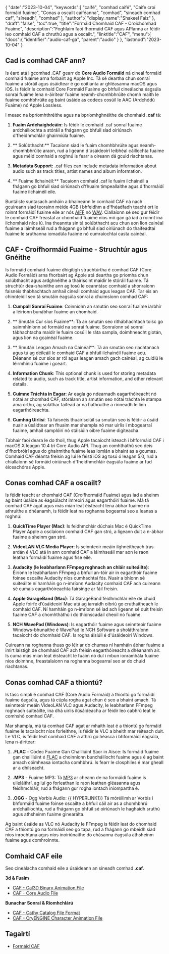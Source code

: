 {
   "date":"2023-10-04",
   "keywords":[
"caifé",
"comhad caifé",
"Caife croí formáid fuaime",
"Conas a oscailt caiféanna",
"comhad",
"síneadh comhad caf",
"síneadh",
"comhad"
],
   "author":{
      "display_name":"Shakeel Faiz"
},
   "draft":"false",
   "toc":true,
   "title":"Formáid Chomhaid CAF - Croíchomhad Fuaime",
   "description":"Foghlaim faoi fhormáid CAF agus APIanna ar féidir leo comhaid CAF a chruthú agus a oscailt.",
   "linktitle":"CAF",
   "menu":{
      "docs":{
         "identifier":"audio-caf-ga",
         "parent":"audio"
}
},
   "lastmod":"2023-10-04"
}

## Cad is comhad CAF ann?

Is éard atá i gcomhad .CAF gearr do **Core Audio Formáid** ná cineál formáid comhaid fuaime arna forbairt ag Apple Inc. Tá sé deartha chun sonraí fuaime a stóráil agus úsáidtear é go coitianta ar ghléasanna macOS agus iOS. Is féidir le comhaid Core Formáid Fuaime go bhfuil cineálacha éagsúla sonraí fuaime lena n-áirítear fuaime neamh-chomhbhrúite chomh maith le fuaime comhbhrúite ag baint úsáide as codecs cosúil le AAC (Ardchódú Fuaime) nó Apple Lossless.

I measc na bpríomhthréithe agus na bpríomhghnéithe de chomhaid **.caf** tá:

1. **Fuaim Ardchaighdeáin:** Is féidir le comhaid .caf sonraí fuaime ardcháilíochta a stóráil a fhágann go bhfuil siad oiriúnach d'fheidhmchláir ghairmiúla fuaime.

2. ** Solúbthacht:** Tacaíonn siad le fuaim chomhbhrúite agus neamh-chomhbhrúite araon, rud a ligeann d'úsáideoirí leibhéal cáilíochta fuaime agus méid comhaid a roghnú is fearr a oireann dá gcuid riachtanas.

3. **Metadata Support:** .caf files can include metadata information about audio such as track titles, artist names and album information.

4. ** Fuaime Ilchainéil:** Tacaíonn comhaid .caf le fuaim ilchainéil a fhágann go bhfuil siad oiriúnach d'fhuaim timpeallaithe agus d'fhormáidí fuaime ilchainéil eile.

Buntáiste suntasach amháin a bhaineann le comhaid CAF ná nach gcuireann siad teorainn méide 4GB i bhfeidhm a d’fhéadfadh teacht ort le roinnt formáidí fuaime eile ar nós [AIFF](/audio/aiff/) nó [WAV](/audio/wav/). Ciallaíonn sé seo gur féidir le comhaid CAF freastal ar chomhaid fuaime níos mó gan gá iad a roinnt ina ilchomhaid níos lú. Ina theannta sin tá solúbthacht acu chun aon líon cainéal fuaime a láimhseáil rud a fhágann go bhfuil siad oiriúnach do thaifeadtaí fuaime le sruthanna iomadúla fuaime nó cumraíochtaí casta cainéal.

## CAF - Croífhormáid Fuaime - Struchtúr agus Gnéithe

Is formáid comhaid fuaime dhigitigh struchtúrtha é comhad CAF (Core Audio Formáid) arna fhorbairt ag Apple atá deartha go príomha chun solúbthacht agus ardghnéithe a thairiscint maidir le stóráil fuaime. Tá struchtúr dea-shainithe ann ag tosú le ceanntásc comhaid a shonraíonn faisnéis thábhachtach amhail cineál comhaid agus leagan CAF. Tar éis an chinnteidil seo tá smutáin éagsúla sonraí a chuimsíonn comhad CAF:

1.  **Cumpall Sonraí Fuaime**: Coinníonn an smután seo sonraí fuaime iarbhír a léiríonn bunábhar fuaime an chomhaid.
    
2.  ** Smután Cur síos Fuaime**: Tá an smután seo ríthábhachtach toisc go sainmhíníonn sé formáid na sonraí fuaime. Sonraíonn sé sonraí tábhachtacha maidir le fuaim cosúil le ráta sampla, doimhneacht giotán, agus líon na gcainéal fuaime.
    
3.  ** Smután Leagan Amach na Cainéal**: Tá an smután seo riachtanach agus tú ag déileáil le comhaid CAF a bhfuil ilchainéil fuaime acu. Déanann sé cur síos ar ról agus leagan amach gach cainéal, ag cuidiú le léirmhíniú fuaime i gceart.
    
4.  **Information Chunk**: This optional chunk is used for storing metadata related to audio, such as track title, artist information, and other relevant details.
    
5.  **Cuimne Tráchta in Eagar**: Ar eagla go ndearnadh eagarthóireacht nó nótaí ar chomhad CAF, stórálann an smután seo nótaí tráchta le stampa ama orthu, ag soláthar taifead ar na hathruithe a rinneadh le linn eagarthóireachta.
    
6.  **Cumhóg Uirlisí**: Tá faisnéis thuairisciúil sa smután seo is féidir a úsáid nuair a úsáidtear an fhuaim mar shampla nó mar uirlis i mbogearraí fuaime, amhail samplóirí nó stáisiúin oibre fuaime digiteacha.
    

Tabhair faoi deara le do thoil, thug Apple tacaíocht isteach i bhformáid CAF i macOS X leagan 10.4 trí Core Audio API. Thug an comhtháthú seo deis d'fhorbróirí agus do ghairmithe fuaime leas iomlán a bhaint as a gcumas. Comhaid CAF déanta freisin ag luí le feistí iOS ag tosú ó leagan 5.0, rud a chiallaíonn sé formáid oiriúnach d'fheidhmchláir éagsúla fuaime ar fud éiceachóras Apple.

## Conas comhad CAF a oscailt?

Is féidir teacht ar chomhaid CAF (Croífhormáid Fuaime) agus iad a sheinm ag baint úsáide as éagsúlacht imreoirí agus eagarthóirí fuaime. Má tá comhad CAF agat agus más mian leat éisteacht lena ábhar fuaime nó athruithe a dhéanamh, is féidir leat na roghanna bogearraí seo a leanas a roghnú:

1.  **QuickTime Player (Mac)**: Is feidhmchlár dúchais Mac é QuickTime Player Apple a osclaíonn comhaid CAF gan stró, a ligeann duit a n-ábhar fuaime a sheinm gan stró.
    
2.  **VideoLAN VLC Media Player**: Is seinnteoir meáin ilghnéitheach tras-ardán é VLC atá in ann comhaid CAF a láimhseáil mar aon le raon leathan formáidí fuaime agus físe eile.
    
3.  **Audacity (le leabharlann FFmpeg roghnach an chláir suiteáilte)**: Éiríonn le leabharlann FFmpeg a bhfuil an-tóir air in eagarthóir fuaime foinse oscailte Audacity níos cumhachtaí fós. Nuair a bhíonn sé suiteáilte ní hamháin go n-imríonn Audacity comhaid CAF ach cuireann sé cumais eagarthóireachta fairsinge ar fáil freisin.
    
4.  **Apple GarageBand (Mac)**: Tá GarageBand feidhmchlár eile de chuid Apple foirfe d’úsáideoirí Mac atá ag iarraidh oibriú go cruthaitheach le comhaid CAF. Ní hamháin go n-imríonn sé iad ach ligeann sé duit freisin fuaime CAF a chomhtháthú i do thionscadail cheoil nó fuaime.
    
5.  **NCH WavePad (Windows)**: Is eagarthóir fuaime agus seinnteoir fuaime Windows-bhunaithe é WavePad le NCH Software a sholáthraíonn tacaíocht do chomhaid CAF. Is rogha áisiúil é d'úsáideoirí Windows.
    

Cuireann na roghanna thuas go léir ar do chumas ní hamháin ábhar fuaime a imirt laistigh de chomhaid CAF ach freisin eagarthóireacht a dhéanamh air. Is cuma más mian leat éisteacht le fuaim nó dul i mbun ionramhála fuaime níos doimhne, freastalaíonn na roghanna bogearraí seo ar do chuid riachtanas.

## Conas comhad CAF a thiontú?

Is tasc simplí é comhad CAF (Core Audio Formáid) a thiontú go formáidí fuaime éagsúla, agus tá cúpla rogha agat chun é seo a bhaint amach. Tá seinnteoir meáin VideoLAN VLC agus Audacity, le leabharlann FFmpeg roghnach suiteáilte, ina dhá uirlis ilúsáideacha ar féidir leo cabhrú leat le comhshó comhad CAF.

Mar shampla, má tá comhad CAF agat ar mhaith leat é a thiontú go formáid fuaime le tacaíocht níos forleithne, is féidir le VLC a bheith mar réiteach duit. Le VLC, is féidir leat comhaid CAF a athrú go héasca i bhformáidí éagsúla, lena n-áirítear:

1.  **.FLAC** - Codec Fuaime Gan Chailliúint Saor in Aisce: Is formáid fuaime gan chailliúint é [FLAC](/audio/flac) a choinníonn buncháilíocht fuaime agus é ag baint amach cóimheasa iontacha comhbhrú. Is fearr le closphiles é mar gheall ar a dhílseacht.

2.  **.MP3** - Fuaime MP3: Tá [MP3](/audio/mp3/) ar cheann de na formáidí fuaime is uileláithrí, ag luí go forleathan le raon leathan gléasanna agus feidhmchláir, rud a fhágann gur rogha iontach iniompartha é.

3.  **.OGG** - Ogg Vorbis Audio: {{ HYPERLINK1}} Tá móréilimh ar Vorbis i bhformáid fuaime foinse oscailte a bhfuil cáil air as a chomhbhrú ardcháilíochta, rud a fhágann go bhfuil sé oiriúnach le haghaidh sruthú agus athsheinm fuaime ginearálta.
   

Ag baint úsáide as VLC nó Audacity le FFmpeg is féidir leat do chomhaid CAF a thiontú go na formáidí seo go tapa, rud a fhágann go mbeidh siad níos inrochtana agus níos inoiriúnaithe do chásanna éagsúla athsheinm fuaime agus comhroinnte.

## Comhaid CAF eile

Seo cineálacha comhaid eile a úsáideann an síneadh comhad **.caf**.

**3d & Fuaim**
- [CAF - Cal3D Binary Animation File](/3d/caf-cal3d/)
- [CAF - Core Audio File](/audio/caf/)

**Bunachar Sonraí & Ríomhchlárú**
- [CAF - Cathy Catalog File Format](/database/caf/)
- [CAF - CryENGINE Character Animation File](/programming/caf-cryengine/)

## Tagairtí
* [Formáid CAF](https://developer.apple.com/library/archive/documentation/MusicAudio/Reference/CAFSpec/CAF_spec/CAF_spec.html)


